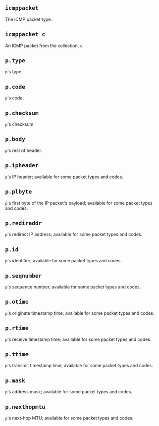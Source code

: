## `icmppacket`
The ICMP packet type.

## `icmppacket c`
An ICMP packet from the collection, `c`.

## `p.type`
`p`'s type.

## `p.code`
`p`'s code.

## `p.checksum`
`p`'s checksum.

## `p.body`
`p`'s rest of header.

## `p.ipheader`
`p`'s IP header; available for some packet types and codes.

## `p.plbyte`
`p`'s first byte of the IP packet's payload; available for some packet types and codes.

## `p.rediraddr`
`p`'s redirect IP address; available for some packet types and codes.

## `p.id`
`p`'s identifier; available for some packet types and codes.

## `p.seqnumber`
`p`'s sequence number; available for some packet types and codes.

## `p.otime`
`p`'s originate timestamp time; available for some packet types and codes.

## `p.rtime`
`p`'s receive timestamp time; available for some packet types and codes.

## `p.ttime`
`p`'s transmit timestamp time; available for some packet types and codes.

## `p.mask`
`p`'s address mask; available for some packet types and codes.

## `p.nexthopmtu`
`p`'s next-hop MTU; available for some packet types and codes.